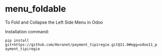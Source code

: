# menu_foldable
To Fold and Collapse the Left Side Menu in Odoo

Installation command:

`pip install git+https://github.com/Horanet/payment_tipiregie.git@11.0#egg=odoo11_payment_tipiregie`
